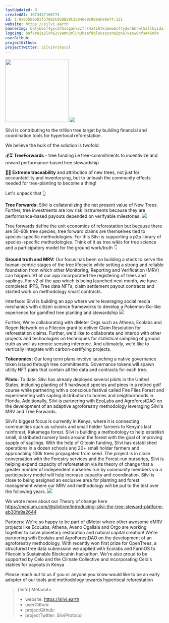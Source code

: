 ```yaml
---
lastUpdated: 0
createdAt: 1673447166774
id: 1:0x03506eD3f57892C85DB20C36846e9c808aFe9ef4:121
website: https://silvi.earth
bannerImg: bafybeif4gscd7hssgankvzfrs4a4i6tka5ewbc44ydw4bkrwl5zllkyida
logoImg: bafkreia2lxh62vyemnumlun3kzafdqlsuszyvneipn67xacw6nfs445nd4
userGithub:
projectGithub:
projectTwitter: SilviProtocol
---
```


<img style="width: 200px" src="https://ipfs-grants-stack.gitcoin.co/ipfs/bafkreia2lxh62vyemnumlun3kzafdqlsuszyvneipn67xacw6nfs445nd4">

<img src="https://ipfs-grants-stack.gitcoin.co/ipfs/bafybeif4gscd7hssgankvzfrs4a4i6tka5ewbc44ydw4bkrwl5zllkyida">

Silvi is contributing to the trillion tree target by building financial and coordination tools for hyperlocal reforestation.
 
We believe the bulk of the solution is twofold:
 
💰⏳ **TreeForwards** - tree funding i.e tree-commitments to incentivize and reward performance-based tree stewardship

📍🔭 **Extreme traceability** and attribution of new trees, not just for accountability and inventorying, but to unleash the community effects needed for tree-planting to become a thing!
 
Let's unpack that 👆
 
**Tree Forwards:**
Silvi is collateralizing the net present value of New Trees. Further, tree investments are low risk instruments because they are performance-based payouts depended on verifyable milestones. 
![](https://i.imgur.com/IgNyZYw.png)

Tree forwards define the unit economics of reforestation but because there are 50-60k tree species, tree forward claims are themselves tied to species-specific methodologies. For this Silvi is supporting a p2p library of species-specific methodologies. Think of it as tree wikis for tree science  and a participatory model for the ground work/truth 👇
 
**Ground truth and MRV:**
Our focus has been on building a stack to serve the human-centric stages of the tree lifecycle while setting a strong and reliable foundation from which other Monitoring, Reporting and Verification (MRV) can happen. V1 of our app incorporated the registering of trees and saplings. For v2 of the app which is being launched next month, we have completed IPFS, Tree data NFTs, claim settlement payout contracts and started work on methodology smart contracts.
 
Interface:
Silvi is building an app where we're leveraging social media mechanics with citizen science frameworks to develop a Pokemon-Go-like experience for gamified tree planting and stewardship ![](https://i.imgur.com/4P7RVc3.jpg)

 
Further, We're collaborating with dMeter Orgs such as Athena, Ecolabs and Regen Network on a Filecoin grant to deliver Claim Resolution for reforestation claims. Further, we'd like to collaborate and interop with other projects and technologies on techniques for statistical sampling of ground truth as well as remote sensing inference. And ultimately, we'd like to vertically integrate with carbon-certifying projects. 
 
**Tokenomics:**
Our long term plans involve launching a native governance token issued through tree commitments. Governance tokens will spawn utility NFT pairs that contain all the data and contracts for each tree.

**Pilots:**
To date, Silvi has already deployed several pilots in the United States, including planting of 5 hardwood species and pines in a retired golf course while partnering with a conscious festival called Fire Flies Forest and experimenting with sapling distribution to homes and neighborhoods in Florida. Additionally, Silvi is partnering with EcoLabs and AgroforestDAO on the development of an adaptive agroforestry methodology leveraging Silvi's MRV and Tree Forwards.

Silvi's biggest focus is currently in Kenya, where it is connecting communities such as schools and small holder farmers to Kenya's last rainforest, Kakamega forest. Silvi is building a methodology to help establish small, distributed nursery beds around the forest with the goal of improving supply of saplings. With the help of Gitcoin funding, Silvi has established operations in a dozen schools and 20+ small holder farmers and approaching 100k trees propagated from seed. The project is in close conversation with the Forestry services and the Forest-run nurseries, Silvi is helping expand capacity of reforestation via its theory of change that a greater number of independent nurseries run by community members via a participatory model will help increase capacity and coordination. Silvi is close to being assigned an exclusive area for planting and forest management where our MRV and methodology will be put to the test over the following years. ![](https://i.imgur.com/Y0nniCy.png)

We wrote more about our Theory of change here https://medium.com/@silvitree/introducing-silvi-the-tree-steward-platform-eb30fe9a2644

Partners:
We're so happy to be part of dMeter where other awesome dMRV projects like EcoLabs, Athena, Avano Ogallala and Orgo are working together to solve planetary restoration and natural capital creation! We're partnering with Ecolabs and AgroForestDAO on the development of an agroforestry methodology. With recently won first prize for OpenTrees, a structured tree data submission we applied with Ecolabs and FarmOS to Filecoin's Sustainable Blockcahin hackathon. We're also proud to be supported by Celo and the Climate Collective and incorporating Celo's stables for payouts in Kenya

Please reach out to us if you or anyone you know would like to be an early adopter of our tools and methodology towards hyperlocal reforestation 

> [!info] Metadata
> * website: https://silvi.earth
> * userGithub: 
> * projectGithub: 
> * projectTwitter: SilviProtocol